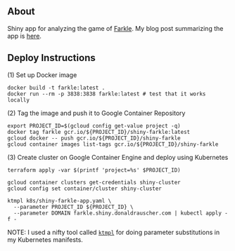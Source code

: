 
About
-----
Shiny app for analyzing the game of [Farkle](http://www.smartboxdesign.com/farklerules.html).  My blog post summarizing the app is [here](http://donaldrauscher.com/shiny-on-docker).


Deploy Instructions
-------

(1) Set up Docker image
```
docker build -t farkle:latest .
docker run --rm -p 3838:3838 farkle:latest # test that it works locally
```

(2) Tag the image and push it to Google Container Repository
```
export PROJECT_ID=$(gcloud config get-value project -q)
docker tag farkle gcr.io/${PROJECT_ID}/shiny-farkle:latest
gcloud docker -- push gcr.io/${PROJECT_ID}/shiny-farkle
gcloud container images list-tags gcr.io/${PROJECT_ID}/shiny-farkle
```

(3) Create cluster on Google Container Engine and deploy using Kubernetes
```
terraform apply -var $(printf 'project=%s' $PROJECT_ID)

gcloud container clusters get-credentials shiny-cluster
gcloud config set container/cluster shiny-cluster

ktmpl k8s/shiny-farkle-app.yaml \
  --parameter PROJECT_ID ${PROJECT_ID} \
  --parameter DOMAIN farkle.shiny.donaldrauscher.com | kubectl apply -f -
```

NOTE: I used a nifty tool called [`ktmpl`](https://github.com/jimmycuadra/ktmpl) for doing parameter substitutions in my Kubernetes manifests.
